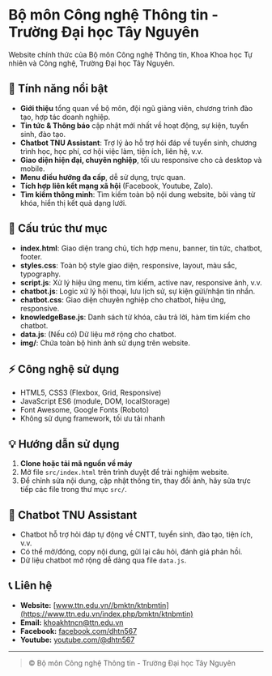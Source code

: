 # Bộ môn Công nghệ Thông tin - Trường Đại học Tây Nguyên

Website chính thức của Bộ môn Công nghệ Thông tin, Khoa Khoa học Tự nhiên và Công nghệ, Trường Đại học Tây Nguyên.

## 🚀 Tính năng nổi bật

- **Giới thiệu** tổng quan về bộ môn, đội ngũ giảng viên, chương trình đào tạo, hợp tác doanh nghiệp.
- **Tin tức & Thông báo** cập nhật mới nhất về hoạt động, sự kiện, tuyển sinh, đào tạo.
- **Chatbot TNU Assistant**: Trợ lý ảo hỗ trợ hỏi đáp về tuyển sinh, chương trình học, học phí, cơ hội việc làm, tiện ích, liên hệ, v.v.
- **Giao diện hiện đại, chuyên nghiệp**, tối ưu responsive cho cả desktop và mobile.
- **Menu điều hướng đa cấp**, dễ sử dụng, trực quan.
- **Tích hợp liên kết mạng xã hội** (Facebook, Youtube, Zalo).
- **Tìm kiếm thông minh**: Tìm kiếm toàn bộ nội dung website, bôi vàng từ khóa, hiển thị kết quả dạng lưới.

## 📁 Cấu trúc thư mục

- **index.html**: Giao diện trang chủ, tích hợp menu, banner, tin tức, chatbot, footer.
- **styles.css**: Toàn bộ style giao diện, responsive, layout, màu sắc, typography.
- **script.js**: Xử lý hiệu ứng menu, tìm kiếm, active nav, responsive ảnh, v.v.
- **chatbot.js**: Logic xử lý hội thoại, lưu lịch sử, sự kiện gửi/nhận tin nhắn.
- **chatbot.css**: Giao diện chuyên nghiệp cho chatbot, hiệu ứng, responsive.
- **knowledgeBase.js**: Danh sách từ khóa, câu trả lời, hàm tìm kiếm cho chatbot.
- **data.js**: (Nếu có) Dữ liệu mở rộng cho chatbot.
- **img/**: Chứa toàn bộ hình ảnh sử dụng trên website.

## ⚡️ Công nghệ sử dụng
 
- HTML5, CSS3 (Flexbox, Grid, Responsive)
- JavaScript ES6 (module, DOM, localStorage)
- Font Awesome, Google Fonts (Roboto)
- Không sử dụng framework, tối ưu tải nhanh

## 💡 Hướng dẫn sử dụng

1. **Clone hoặc tải mã nguồn về máy**
2. Mở file `src/index.html` trên trình duyệt để trải nghiệm website.
3. Để chỉnh sửa nội dung, cập nhật thông tin, thay đổi ảnh, hãy sửa trực tiếp các file trong thư mục `src/`.

## 🤖 Chatbot TNU Assistant

- Chatbot hỗ trợ hỏi đáp tự động về CNTT, tuyển sinh, đào tạo, tiện ích, v.v.
- Có thể mở/đóng, copy nội dung, gửi lại câu hỏi, đánh giá phản hồi.
- Dữ liệu chatbot mở rộng dễ dàng qua file `data.js`.

## 📞 Liên hệ

- **Website:** [www.ttn.edu.vn//bmktn/ktnbmtin](https://www.ttn.edu.vn/index.php/bmktn/ktnbmtin)
- **Email:** khoakhtncn@ttn.edu.vn
- **Facebook:** [facebook.com/dhtn567](https://www.facebook.com/dhtn567)
- **Youtube:** [youtube.com/@dhtn567](https://www.youtube.com/@dhtn567)

---

> © Bộ môn Công nghệ Thông tin - Trường Đại học Tây Nguyên
